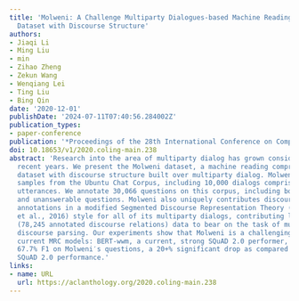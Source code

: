 ```yaml
---
title: 'Molweni: A Challenge Multiparty Dialogues-based Machine Reading Comprehension
  Dataset with Discourse Structure'
authors:
- Jiaqi Li
- Ming Liu
- min
- Zihao Zheng
- Zekun Wang
- Wenqiang Lei
- Ting Liu
- Bing Qin
date: '2020-12-01'
publishDate: '2024-07-11T07:40:56.284002Z'
publication_types:
- paper-conference
publication: '*Proceedings of the 28th International Conference on Computational Linguistics*'
doi: 10.18653/v1/2020.coling-main.238
abstract: 'Research into the area of multiparty dialog has grown considerably over
  recent years. We present the Molweni dataset, a machine reading comprehension (MRC)
  dataset with discourse structure built over multiparty dialog. Molweni′s source
  samples from the Ubuntu Chat Corpus, including 10,000 dialogs comprising 88,303
  utterances. We annotate 30,066 questions on this corpus, including both answerable
  and unanswerable questions. Molweni also uniquely contributes discourse dependency
  annotations in a modified Segmented Discourse Representation Theory (SDRT; Asher
  et al., 2016) style for all of its multiparty dialogs, contributing large-scale
  (78,245 annotated discourse relations) data to bear on the task of multiparty dialog
  discourse parsing. Our experiments show that Molweni is a challenging dataset for
  current MRC models: BERT-wwm, a current, strong SQuAD 2.0 performer, achieves only
  67.7% F1 on Molweni′s questions, a 20+% significant drop as compared against its
  SQuAD 2.0 performance.'
links:
- name: URL
  url: https://aclanthology.org/2020.coling-main.238
---
```


